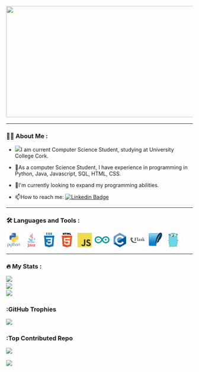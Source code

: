 <div align="center">
  <img src="https://media.giphy.com/media/dWesBcTLavkZuG35MI/giphy.gif" width="600" height="300"/>
</div>

---

### :technologist: About Me :

- <img src="https://media.giphy.com/media/WUlplcMpOCEmTGBtBW/giphy.gif" width="30">I am current Computer Science Student, studying at University College Cork.

- :telescope:As a computer Science Student, I have experience in programming in Python, Java, Javascript, SQL, HTML, CSS.

- :seedling:I'm currently looking to expand my programming abilities.


- :mailbox:How to reach me: [![Linkedin Badge](https://img.shields.io/badge/-Emon-blue?style=flat&logo=Linkedin&logoColor=white)](https://www.linkedin.com/in/emon-monsur-479069329/)

---

### :hammer_and_wrench: Languages and Tools :

<div>
  <img src="https://github.com/devicons/devicon/blob/master/icons/python/python-original-wordmark.svg" title="Python"  alt="Python" width="40" height="40"/>&nbsp;
  <img src="https://github.com/devicons/devicon/blob/master/icons/java/java-original-wordmark.svg" title="Java" alt="Java" width="40" height="40"/>&nbsp;
  <img src="https://github.com/devicons/devicon/blob/master/icons/css3/css3-plain-wordmark.svg"  title="CSS3" alt="CSS" width="40" height="40"/>&nbsp;
  <img src="https://github.com/devicons/devicon/blob/master/icons/html5/html5-original-wordmark.svg" title="HTML5" alt="HTML" width="40" height="40"/>&nbsp;
  <img src="https://github.com/devicons/devicon/blob/master/icons/javascript/javascript-original.svg" title="JavaScript" alt="JavaScript" width="40" height="40"/>&nbsp;
  <img src="https://github.com/devicons/devicon/blob/master/icons/arduino/arduino-original.svg" title="Arduino"  alt="Arduino" width="40" height="40"/>&nbsp;
  <img src="https://github.com/devicons/devicon/blob/master/icons/c/c-original.svg" title="C"  alt="C" width="40" height="40"/>&nbsp;
  <img src="https://github.com/devicons/devicon/blob/master/icons/flask/flask-original-wordmark.svg" title="Flask"  alt="Flask" width="40" height="40"/>&nbsp;
  <img src="https://github.com/devicons/devicon/blob/master/icons/sqlite/sqlite-original.svg" title="SQlite"  alt="SQLite" width="40" height="40"/>&nbsp;
  <img src="https://github.com/devicons/devicon/blob/master/icons/go/go-original.svg" title="Go"  alt="Go" width="40" height="40"/>&nbsp;
</div>

---

### :fire: My Stats :
![](https://github-readme-stats.vercel.app/api?username=EmonSur&theme=dark&hide_border=false&include_all_commits=false&count_private=false)<br/>
![](https://github-readme-streak-stats.herokuapp.com/?user=EmonSur&theme=dark&hide_border=false)<br/>
![](https://github-readme-stats.vercel.app/api/top-langs/?username=EmonSur&theme=dark&hide_border=false&include_all_commits=false&count_private=false&layout=compact)

### :GitHub Trophies
![](https://github-profile-trophy.vercel.app/?username=EmonSur&theme=radical&no-frame=true&no-bg=false&margin-w=4)

### :Top Contributed Repo
![](https://github-contributor-stats.vercel.app/api?username=EmonSur&limit=5&theme=dark&combine_all_yearly_contributions=true)

[![](https://visitcount.itsvg.in/api?id=EmonSur&icon=0&color=0)](https://visitcount.itsvg.in)
